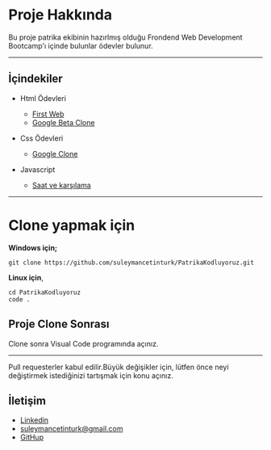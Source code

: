 # Proje Hakkında

Bu proje patrika ekibinin hazırlmış olduğu Frondend Web Development Bootcamp'ı içinde bulunlar ödevler bulunur.

---
## İçindekiler
- Html Ödevleri
     * [First Web](https://github.com/suleymancetinturk/PatrikaKodluyoruz/tree/master/HtmlWork/First_Web)
    * [Google Beta Clone](https://github.com/suleymancetinturk/PatrikaKodluyoruz/tree/master/HtmlWork/Google_Beta_Clone)

- Css Ödevleri
    * [Google Clone](https://github.com/suleymancetinturk/PatrikaKodluyoruz/tree/master/CssWork/GoogleClone)
- Javascript
   * [Saat ve karşılama](https://github.com/suleymancetinturk/PatrikaKodluyoruz/tree/master/JavascriptWork/Javascript_Saat_ve_Karsilama)
---

# Clone yapmak için
**Windows için;** 
```
git clone https://github.com/suleymancetinturk/PatrikaKodluyoruz.git
```
**Linux için**,
```
cd PatrikaKodluyoruz
code .
```

## Proje Clone Sonrası
Clone sonra Visual Code programında açınız.

---
Pull requesterler kabul edilir.Büyük değişikler için, lütfen önce neyi değiştirmek istediğinizi tartışmak için konu açınız.
## İletişim 
- [Linkedin](https://www.linkedin.com/in/suleyman-cetinturk/) 
- suleymancetinturk@gmail.com
- [GitHup](https://github.com/suleymancetinturk)